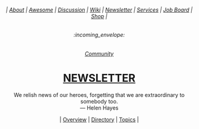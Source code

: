 <div align="center">
  
  <h6> | <a href="https://github.com/MathClimb/.github">About</a> | <a href="https://github.com/MathClimb/awesome">Awesome</a> | <a href="https://github.com/orgs/mathclimb/discussions">Discussion</a> | <a href="https://github.com/mathclimb/community/wiki">Wiki</a> | <a href="https://github.com/MathClimb/newsletter">Newsletter</a> | <a href="https://github.com/MathClimb/services">Services</a> | <a href="https://github.com/MathClimb/jobs">Job Board</a> | <a href="https://github.com/MathClimb/shop">Shop</a> |</h6>
  <h6>:incoming_envelope:</h6>
  <h6><a href="https://github.com/mathclimb/community">Community</a></h6>
  <h1><b><a href="ABOUT.md">NEWSLETTER</a></b></h1>
  <p>We relish news of our heroes, forgetting that we are extraordinary to somebody too.<br/>— Helen Hayes</p>
  | <a href="https://github.com/mathclimb/newsletter/issues/1">Overview</a> | <a href="https://github.com/mathclimb/newsletter/issues/2">Directory</a> | <a href="https://github.com/mathclimb/newsletter/issues/3">Topics</a> |
</div>
